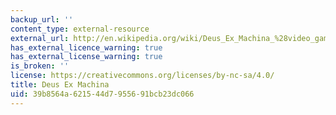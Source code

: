 ```yaml
---
backup_url: ''
content_type: external-resource
external_url: http://en.wikipedia.org/wiki/Deus_Ex_Machina_%28video_game%29
has_external_licence_warning: true
has_external_license_warning: true
is_broken: ''
license: https://creativecommons.org/licenses/by-nc-sa/4.0/
title: Deus Ex Machina
uid: 39b8564a-6215-44d7-9556-91bcb23dc066
---
```

